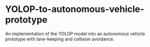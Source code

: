 # YOLOP-to-autonomous-vehicle-prototype
An implementation of the YOLOP model into an autonomous vehicle prototype with lane-keeping and collision avoidance.

